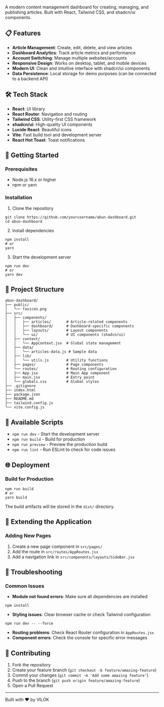 A modern content management dashboard for creating, managing, and publishing articles. Built with React, Tailwind CSS, and shadcn/ui components.

## 📋 Features

- **Article Management**: Create, edit, delete, and view articles
- **Dashboard Analytics**: Track article metrics and performance
- **Account Switching**: Manage multiple websites/accounts
- **Responsive Design**: Works on desktop, tablet, and mobile devices
- **Modern UI**: Clean and intuitive interface with shadcn/ui components
- **Data Persistence**: Local storage for demo purposes (can be connected to a backend API)


## 🛠️ Tech Stack

- **React**: UI library
- **React Router**: Navigation and routing
- **Tailwind CSS**: Utility-first CSS framework
- **shadcn/ui**: High-quality UI components
- **Lucide React**: Beautiful icons
- **Vite**: Fast build tool and development server
- **React Hot Toast**: Toast notifications


## 🚀 Getting Started

### Prerequisites

- Node.js 16.x or higher
- npm or yarn


### Installation

1. Clone the repository

```shellscript
git clone https://github.com/yourusername/abun-dashboard.git
cd abun-dashboard
```


2. Install dependencies

```shellscript
npm install
# or
yarn
```


3. Start the development server

```shellscript
npm run dev
# or
yarn dev
```




## 📁 Project Structure

```plaintext
abun-dashboard/
├── public/
│   └── favicon.png
├── src/
│   ├── components/
│   │   ├── articles/       # Article-related components
│   │   ├── dashboard/      # Dashboard-specific components
│   │   ├── layouts/        # Layout components
│   │   └── ui/             # UI components (shadcn/ui)
│   ├── context/
│   │   └── AppContext.jsx  # Global state management
│   ├── data/
│   │   └── articles-data.js # Sample data
│   ├── lib/
│   │   └── utils.js        # Utility functions
│   ├── pages/              # Page components
│   └── routes/             # Routing configuration
│   ├── App.jsx             # Main App component
│   ├── main.jsx            # Entry point
│   └── globals.css         # Global styles
├── .gitignore
├── index.html
├── package.json
├── README.md
├── tailwind.config.js
└── vite.config.js
```

## 🔧 Available Scripts

- `npm run dev` - Start the development server
- `npm run build` - Build for production
- `npm run preview` - Preview the production build
- `npm run lint` - Run ESLint to check for code issues


## 🌐 Deployment

### Build for Production

```shellscript
npm run build
# or
yarn build
```

The build artifacts will be stored in the `dist/` directory.









## 🧩 Extending the Application

### Adding New Pages

1. Create a new page component in `src/pages/`
2. Add the route in `src/routes/AppRoutes.jsx`
3. Add a navigation link in `src/components/layouts/SideBar.jsx`



## 🐛 Troubleshooting

### Common Issues

- **Module not found errors**: Make sure all dependencies are installed

```shellscript
npm install
```


- **Styling issues**: Clear browser cache or check Tailwind configuration

```shellscript
npm run dev -- --force
```


- **Routing problems**: Check React Router configuration in `AppRoutes.jsx`
- **Component errors**: Check the console for specific error messages


## 🤝 Contributing

1. Fork the repository
2. Create your feature branch (`git checkout -b feature/amazing-feature`)
3. Commit your changes (`git commit -m 'Add some amazing feature'`)
4. Push to the branch (`git push origin feature/amazing-feature`)
5. Open a Pull Request


---

Built with ❤️ by VILOK
